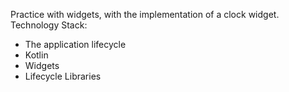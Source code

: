 Practice with widgets, with the implementation of a clock widget.
Technology Stack:
- The application lifecycle
- Kotlin
- Widgets
- Lifecycle Libraries
